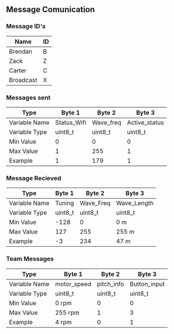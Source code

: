 ## Message Comunication

### Message ID's

Name        |  ID     
------------|--------
Brendan     | B
Zack        | Z
Carter      | C
Broadcast   | X

### Messages sent

Type          | Byte 1        | Byte 2        | Byte 3         
--------------|---------------|---------------|---------------
Variable Name | Status_Wifi   | Wave_freq     | Active_status
Variable Type | uint8_t       | uint8_t       | uint8_t           
Min Value     | 0             | 0             | 0            
Max Value     | 1             | 255           | 1            
Example       | 1             | 179           | 1            



### Message Recieved

Type          | Byte 1        | Byte 2        | Byte 3         
--------------|---------------|---------------|---------------
Variable Name | Tuning        | Wave_Freq     | Wave_Length
Variable Type | uint8_t       | uint8_t       | uint8_t           
Min Value     | -128          | 0             | 0 m            
Max Value     | 127           | 255           | 255 m            
Example       | -3            | 234           | 47 m            


### Team Messages 

Type          | Byte 1        | Byte 2        | Byte 3         
--------------|---------------|---------------|---------------
Variable Name | motor_speed   | pitch_info    | Button_input
Variable Type | uint8_t       | uint8_t       | uint8_t           
Min Value     | 0 rpm         | 0             | 0            
Max Value     | 255 rpm       | 1             | 3            
Example       | 4 rpm         | 0             | 1            
